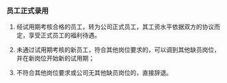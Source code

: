### 员工正式录用

1. 经试用期考核合格的员工，转为公司正式员工，其工资水平依据双方的协议而定，享受正式员工的福利待遇。

2. 未通过试用期考核的新员工，符合其他岗位要求的，可以调到其他缺员岗位，并在新岗位开始新的试用期；

3. 不符合其他岗位要求或公司无其他缺员岗位的，直接辞退。


